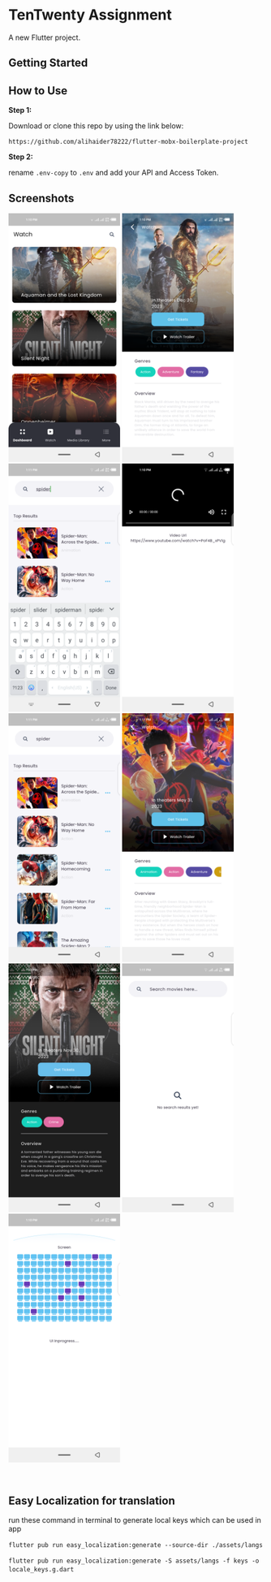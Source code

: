 # TenTwenty Assignment

A new Flutter project.

## Getting Started

## How to Use

**Step 1:**

Download or clone this repo by using the link below:

```
https://github.com/alihaider78222/flutter-mobx-boilerplate-project
```

**Step 2:**

rename ```.env-copy``` to ```.env``` and add your API and Access Token.

## Screenshots

<p float="left">
  <img src="./screenshots/Screenshot_1.png" alt="image" width="220" height="auto" >
<img src="./screenshots/Screenshot_2.png" alt="image" width="220" height="auto">
<img src="./screenshots/Screenshot_3.png" alt="image" width="220" height="auto">
<img src="./screenshots/Screenshot_4.png" alt="image" width="220" height="auto">
<img src="./screenshots/Screenshot_5.png" alt="image" width="220" height="auto">
<img src="./screenshots/Screenshot_6.png" alt="image" width="220" height="auto">
<img src="./screenshots/Screenshot_7.png" alt="image" width="220" height="auto">
<img src="./screenshots/Screenshot_8.png" alt="image" width="220" height="auto">
<img src="./screenshots/Screenshot_9.png" alt="image" width="220" height="auto">
</p>

<br>


## Easy Localization for translation

run these command in terminal to generate local keys which can be used in app

```flutter pub run easy_localization:generate --source-dir ./assets/langs```

```flutter pub run easy_localization:generate -S assets/langs -f keys -o locale_keys.g.dart```
